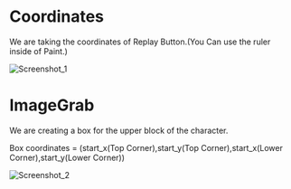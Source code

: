 # Coordinates
We are taking the coordinates of Replay Button.(You Can use the ruler inside of Paint.)

![Screenshot_1](https://user-images.githubusercontent.com/53290728/64023420-ec0aff80-cb40-11e9-8c0d-f5a6fe35b54e.png)


# ImageGrab
We are creating a box for the upper block of the character.

Box coordinates = (start_x(Top Corner),start_y(Top Corner),start_x(Lower Corner),start_y(Lower Corner))

![Screenshot_2](https://user-images.githubusercontent.com/53290728/64023842-d0542900-cb41-11e9-8b5e-7bef0c57288f.png)
